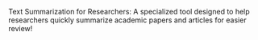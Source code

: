 Text Summarization for Researchers: A specialized tool designed to help researchers quickly summarize academic papers and articles for easier review!